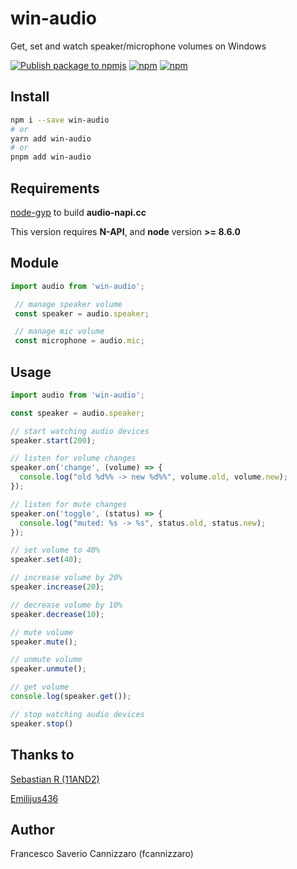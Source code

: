 # win-audio

Get, set and watch speaker/microphone volumes on Windows

[![Publish package to npmjs](https://github.com/fcannizzaro/win-audio/actions/workflows/publish-package.yaml/badge.svg)](https://github.com/fcannizzaro/win-audio/actions/workflows/publish-package.yaml)
[![npm](https://img.shields.io/npm/v/win-audio.svg)](https://www.npmjs.com/package/win-audio)
[![npm](https://img.shields.io/npm/dm/win-audio.svg)](https://www.npmjs.com/package/win-audio)

## Install

```sh
npm i --save win-audio
# or
yarn add win-audio
# or
pnpm add win-audio
```

## Requirements

[node-gyp](https://github.com/nodejs/node-gyp#installation) to build **audio-napi.cc**

This version requires **N-API**, and **node** version **>= 8.6.0**

## Module

```typescript
import audio from 'win-audio';

 // manage speaker volume
 const speaker = audio.speaker;

 // manage mic volume
 const microphone = audio.mic;
```

## Usage

```javascript
import audio from 'win-audio';

const speaker = audio.speaker;

// start watching audio devices
speaker.start(200);

// listen for volume changes
speaker.on('change', (volume) => {
  console.log("old %d%% -> new %d%%", volume.old, volume.new);
});

// listen for mute changes
speaker.on('toggle', (status) => {
  console.log("muted: %s -> %s", status.old, status.new);
});

// set volume to 40%
speaker.set(40);

// increase volume by 20%
speaker.increase(20);

// decrease volume by 10%
speaker.decrease(10);

// mute volume
speaker.mute();

// unmute volume
speaker.unmute();

// get volume
console.log(speaker.get());

// stop watching audio devices
speaker.stop()
```

## Thanks to

[Sebastian R (11AND2)](https://github.com/11AND2)

[Emilijus436](https://github.com/Emilijus436)

## Author

Francesco Saverio Cannizzaro (fcannizzaro)
